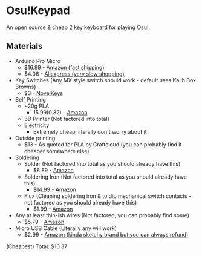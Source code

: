 # Osu!Keypad
An open source & cheap 2 key keyboard for playing Osu!.

## Materials
* Arduino Pro Micro
  * $16.89 - [Amazon (fast shipping)](https://www.amazon.com/HiLetgo-Atmega32U4-Bootloadered-Development-Microcontroller/dp/B01MTU9GOB/ref=sr_1_4?dchild=1&keywords=arduino+pro+micro&qid=1595266896&sr=8-4)
  * $4.06 - [Aliexpress (very slow shopping)](https://www.aliexpress.com/item/32768308647.html?spm=a2g0o.productlist.0.0.36d25a53hhtTTv&algo_pvid=fd09e9d2-8857-4805-a8a8-f03b190efa36&algo_expid=fd09e9d2-8857-4805-a8a8-f03b190efa36-2&btsid=0be3764515952667044068818ec83b&ws_ab_test=searchweb0_0,searchweb201602_,searchweb201603_)
* Key Switches (Any MX style switch should work - default uses Kalih Box Browns)
  * $3 - [NovelKeys](https://novelkeys.xyz/collections/switches/products/kailh-box-switches?variant=3747940139048)
* Self Printing
  * ~20g PLA
    * $15.99 ($0.32) - [Amazon](https://www.amazon.com/3D-Solutech-Filament-Dimensional-Accuracy/dp/B00ME7YUIU/ref=sr_1_32?dchild=1&keywords=1kg+PLA&qid=1595267469&s=industrial&sr=1-32)
  * 3D Printer (Not factored into total)
  * Electricity
    * Extremely cheap, literally don't worry about it
* Outside printing
  * $13 - As quoted for PLA by Craftcloud (you can probably find it cheaper somewhere else)
* Soldering
  * Solder (Not factored into total as you should already have this)
    * $8.89 - [Amazon](https://www.amazon.com/WYCTIN-Solder-Electrical-Soldering-0-11lbs/dp/B071G1J3W6/ref=sr_1_6?dchild=1&keywords=solder&qid=1595267912&sr=8-6)
  * Soldering Iron (Not factored into total as you should already have this)
    * $14.99 - [Amazon](https://www.amazon.com/WYCTIN-Solder-Electrical-Soldering-0-11lbs/dp/B071G1J3W6/ref=sr_1_6?dchild=1&keywords=solder&qid=1595267912&sr=8-6)
  * Flux (Cleaning soldering iron & to dip mechanical switch contacts - not factored as you should already have this)
    * $1.99 - [Amazon](https://www.amazon.com/SRA-Rosin-Paste-Flux-135/dp/B008ZIV85A/ref=sr_1_2?dchild=1&keywords=flux&qid=1595268099&sr=8-2)
* Any at least thin-ish wires (Not factored, you can probably find some)
  * $5.79 - [Amazon](https://www.amazon.com/EDGELEC-Breadboard-Optional-Assorted-Multicolored/dp/B07GD2BWPY/ref=sr_1_4?dchild=1&keywords=breadboard+wire&qid=1595268351&sr=8-4)
* Micro USB Cable (Literally any will work)
  * $2.99 - [Amazon (kinda sketchy brand but you can always refund)](https://www.amazon.com/Aedggei9-Micro-Cable-Speed-Charging/dp/B07WQ2NB3K/ref=sr_1_6?dchild=1&keywords=micro+usb&qid=1595272264&refinements=p_85%3A2470955011&rnid=2470954011&rps=1&sr=8-6)

(Cheapest) Total: $10.37

